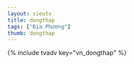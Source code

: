 ```yaml
---
layout: sieutv
title: dongthap
tags: ["Địa Phương"]
thumb: dongthap
---
```

{% include tvadv key="vn_dongthap" %}
